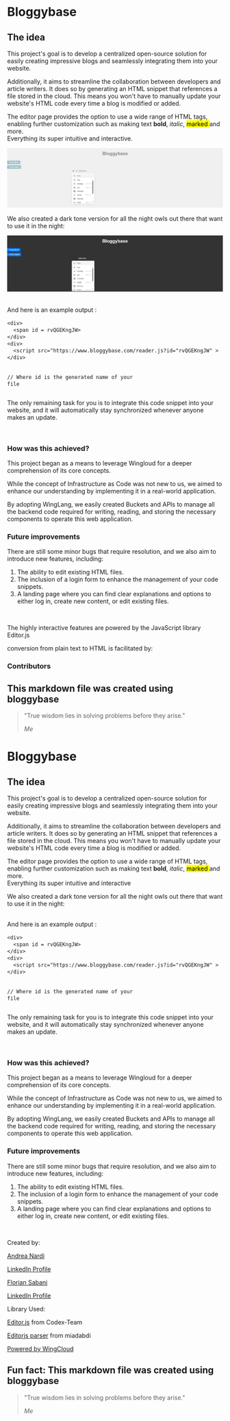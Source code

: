 <h1>Bloggybase</h1><h2>The idea</h2><p class="paragraph"> This project's goal is to develop a centralized open-source solution for easily creating impressive blogs and seamlessly integrating them into your website. </p><p class="paragraph"> Additionally, it aims to streamline the collaboration between developers and article writers. It does so by generating an HTML snippet that references a file stored in the cloud. This means you won't have to manually update your website's HTML code every time a blog is modified or added. </p><p class="paragraph"> The editor page provides the option to use a wide range of HTML tags, enabling further customization such as making text <b>bold</b>, <i>italic</i>, <mark class="cdx-marker">marked </mark>and more.<br>Everything its super intuitive and interactive. </p>
<img src="/img/white-theme.png">
<p class="paragraph"> We also created a dark tone version for all the night owls out there that want to use it in the night: </p>
<img src="/img/dark-theme.png">
<p class="paragraph"> <br>And here is an example output :<br> </p><pre><code class="code-block">&lt;div&gt;
  &lt;span id = rvQGEKngJW&gt;
&lt;/div&gt;
&lt;div&gt;
  &lt;script src="https://www.bloggybase.com/reader.js?id="rvQGEKngJW" &gt;
&lt;/div&gt;

// Where id is the generated name of your file</code></pre><p class="paragraph"> The only remaining task for you is to integrate this code snippet into your website, and it will automatically stay synchronized whenever anyone makes an update.

 </p><br /><h3>How was this achieved?</h3><p class="paragraph"> This project began as a means to leverage Wingloud for a deeper comprehension of its core concepts. </p><p class="paragraph"> While the concept of Infrastructure as Code was not new to us, we aimed to enhance our understanding by implementing it in a real-world application.<br> </p><p class="paragraph"> By adopting WingLang, we easily created Buckets and APIs to manage all the backend code required for writing, reading, and storing the necessary components to operate this web application.&nbsp;&nbsp;<br> </p><h3>Future improvements</h3><p class="paragraph"> There are still some minor bugs that require resolution, and we also aim to introduce new features, including:<br> </p><ol><li>The ability to edit existing HTML files.</li><li>The inclusion of a login form to enhance the management of your code snippets.</li><li>A landing page where you can find clear explanations and options to either log in, create new content, or edit existing files.

</li></ol><br /><p class="paragraph"> The highly interactive features are powered by the JavaScript library Editor.js </p><p class="paragraph"> conversion from plain text to HTML is facilitated by: </p><h3>Contributors</h3><h2>This markdown file was created using bloggybase</h2><blockquote ><p>"True wisdom lies in solving problems before they arise."</p><cite>Me</cite></blockquote>


<h1>Bloggybase</h1><h2>The idea</h2><p class="paragraph"> This project's goal is to develop a centralized open-source solution for easily creating impressive blogs and seamlessly integrating them into your website. </p><p class="paragraph"> Additionally, it aims to streamline the collaboration between developers and article writers. It does so by generating an HTML snippet that references a file stored in the cloud. This means you won't have to manually update your website's HTML code every time a blog is modified or added. </p><p class="paragraph"> The editor page provides the option to use a wide range of HTML tags, enabling further customization such as making text <b>bold</b>, <i>italic</i>, <mark class="cdx-marker">marked </mark>and more.<br>Everything its super intuitive and interactive </p><p class="paragraph"> We also created a dark tone version for all the night owls out there that want to use it in the night: </p><p class="paragraph"> <br>And here is an example output :<br> </p><pre><code class="code-block">&lt;div&gt;
  &lt;span id = rvQGEKngJW&gt;
&lt;/div&gt;
&lt;div&gt;
  &lt;script src="https://www.bloggybase.com/reader.js?id="rvQGEKngJW" &gt;
&lt;/div&gt;

// Where id is the generated name of your file</code></pre><p class="paragraph"> The only remaining task for you is to integrate this code snippet into your website, and it will automatically stay synchronized whenever anyone makes an update.

 </p><br /><h3>How was this achieved?</h3><p class="paragraph"> This project began as a means to leverage Wingloud for a deeper comprehension of its core concepts. </p><p class="paragraph"> While the concept of Infrastructure as Code was not new to us, we aimed to enhance our understanding by implementing it in a real-world application.<br> </p><p class="paragraph"> By adopting WingLang, we easily created Buckets and APIs to manage all the backend code required for writing, reading, and storing the necessary components to operate this web application.&nbsp;&nbsp;<br> </p><h3>Future improvements</h3><p class="paragraph"> There are still some minor bugs that require resolution, and we also aim to introduce new features, including:<br> </p><ol><li>The ability to edit existing HTML files.</li><li>The inclusion of a login form to enhance the management of your code snippets.</li><li>A landing page where you can find clear explanations and options to either log in, create new content, or edit existing files.

</li></ol><br/>
        <p>Created by:</p>
        <p><a href="https://github.com/andreanardi7">Andrea Nardi</a></p>
        <p><a href="https://www.linkedin.com/in/andrea-nardi-39418b1ab/">LinkedIn Profile</a></p>
        <p><a href="https://github.com/fl0wo">Florian Sabani</a></p>
        <p><a href="https://www.linkedin.com/in/florian-sabani/">LinkedIn Profile</a></p>
        <p>Library Used:</p>
        <p><a href="https://github.com/codex-team/editor.js">Editor.js</a> from Codex-Team</p>
        <p><a href="https://github.com/miadabdi/editorjs-parser">Editorjs parser</a> from miadabdi</p>
        <p><a href="https://www.wing.cloud/">Powered by WingCloud</a></p>
<h2>Fun fact: This markdown file was created using bloggybase</h2><blockquote ><p>"True wisdom lies in solving problems before they arise."</p><cite>Me</cite></blockquote>
